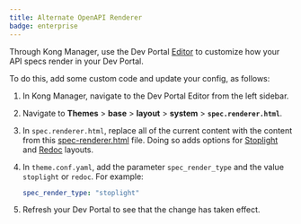 ```yaml
---
title: Alternate OpenAPI Renderer
badge: enterprise
---
```


Through Kong Manager, use the Dev Portal [Editor](/gateway/{{page.kong_version}}/developer-portal/using-the-editor/) to customize how your API specs render in your Dev Portal.

To do this, add some custom code and update your config, as follows:

1. In Kong Manager, navigate to the Dev Portal Editor from the left sidebar.

1. Navigate to **Themes** > **base** > **layout** > **system** > **`spec.renderer.html`**.

1. In `spec.renderer.html`, replace all of the current content with the content from this [spec-renderer.html](/code-snippets/spec-renderer.html/) file. Doing so adds options for [Stoplight](https://meta.stoplight.io/docs/platform/ZG9jOjIwNjk2MQ-welcome-to-the-stoplight-docs) and [Redoc](https://github.com/Redocly/redoc) layouts.

1. In `theme.conf.yaml`, add the parameter `spec_render_type` and the value `stoplight` or `redoc`. For example:

    ```yaml
    spec_render_type: "stoplight"
    ```

1. Refresh your Dev Portal to see that the change has taken effect.
